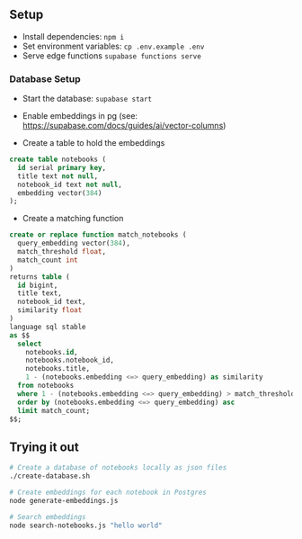 
## Setup

- Install dependencies: `npm i`
- Set environment variables: `cp .env.example .env`
- Serve edge functions `supabase functions serve`

### Database Setup

- Start the database: `supabase start`

- Enable embeddings in pg (see: https://supabase.com/docs/guides/ai/vector-columns)

- Create a table to hold the embeddings

```sql
create table notebooks (
  id serial primary key,
  title text not null,
  notebook_id text not null,
  embedding vector(384)
);
```

- Create a matching function 

```sql
create or replace function match_notebooks (
  query_embedding vector(384),
  match_threshold float,
  match_count int
)
returns table (
  id bigint,
  title text,
  notebook_id text,
  similarity float
)
language sql stable
as $$
  select
    notebooks.id,
    notebooks.notebook_id,
    notebooks.title,
    1 - (notebooks.embedding <=> query_embedding) as similarity
  from notebooks
  where 1 - (notebooks.embedding <=> query_embedding) > match_threshold
  order by (notebooks.embedding <=> query_embedding) asc
  limit match_count;
$$;
```


## Trying it out

```sh
# Create a database of notebooks locally as json files
./create-database.sh

# Create embeddings for each notebook in Postgres
node generate-embeddings.js

# Search embeddings
node search-notebooks.js "hello world"
```

